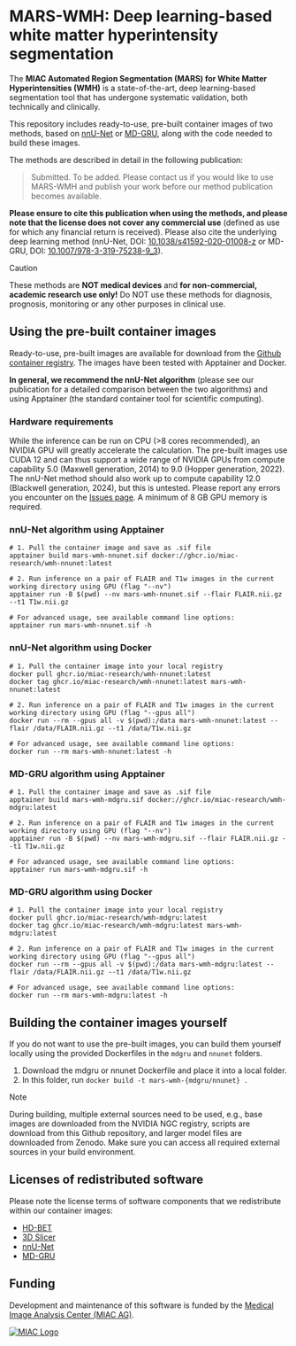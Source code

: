 # MARS-WMH: Deep learning-based white matter hyperintensity segmentation

The **MIAC Automated Region Segmentation (MARS) for White Matter Hyperintensities (WMH)** is a state-of-the-art, deep learning-based segmentation tool that has undergone systematic validation, both technically and clinically.

This repository includes ready-to-use, pre-built container images of two methods, based on [nnU-Net](https://github.com/MIC-DKFZ/nnUNet) or [MD-GRU](https://github.com/zubata88/mdgru), along with the code needed to build these images.

The methods are described in detail in the following publication: 
 
> Submitted. To be added. Please contact us if you would like to use MARS-WMH and publish your work before our method publication becomes available.

**Please ensure to cite this publication when using the methods, and please note that the license does not cover any commercial use** (defined as use for which any financial return is received). Please also cite the underlying deep learning method (nnU-Net, DOI: [10.1038/s41592-020-01008-z](https://doi.org/10.1038/s41592-020-01008-z) or MD-GRU, DOI: [10.1007/978-3-319-75238-9_3](https://doi.org/10.1007/978-3-319-75238-9_3)).

> [!CAUTION]
> These methods are **NOT medical devices** and **for non-commercial, academic research use only!** 
> Do NOT use these methods for diagnosis, prognosis, monitoring or any other purposes in clinical use.

## Using the pre-built container images

Ready-to-use, pre-built images are available for download from the [Github container registry](https://github.com/miac-research/MARS-WMH/packages). The images have been tested with Apptainer and Docker. 

**In general, we recommend the nnU-Net algorithm** (please see our publication for a detailed comparison between the two algorithms) and using Apptainer (the standard container tool for scientific computing).

### Hardware requirements

While the inference can be run on CPU (>8 cores recommended), an NVIDIA GPU will greatly accelerate the calculation. The pre-built images use CUDA 12 and can thus support a wide range of NVIDIA GPUs from compute capability 5.0 (Maxwell generation, 2014) to 9.0 (Hopper generation, 2022). The nnU-Net method should also work up to compute capability 12.0 (Blackwell generation, 2024), but this is untested. Please report any errors you encounter on the [Issues page](https://github.com/miac-research/MARS-WMH/issues). A minimum of 8 GB GPU memory is required.


### nnU-Net algorithm using Apptainer

```shell
# 1. Pull the container image and save as .sif file 
apptainer build mars-wmh-nnunet.sif docker://ghcr.io/miac-research/wmh-nnunet:latest

# 2. Run inference on a pair of FLAIR and T1w images in the current working directory using GPU (flag "--nv")
apptainer run -B $(pwd) --nv mars-wmh-nnunet.sif --flair FLAIR.nii.gz --t1 T1w.nii.gz

# For advanced usage, see available command line options:
apptainer run mars-wmh-nnunet.sif -h
```

### nnU-Net algorithm using Docker

```shell
# 1. Pull the container image into your local registry
docker pull ghcr.io/miac-research/wmh-nnunet:latest
docker tag ghcr.io/miac-research/wmh-nnunet:latest mars-wmh-nnunet:latest

# 2. Run inference on a pair of FLAIR and T1w images in the current working directory using GPU (flag "--gpus all")
docker run --rm --gpus all -v $(pwd):/data mars-wmh-nnunet:latest --flair /data/FLAIR.nii.gz --t1 /data/T1w.nii.gz

# For advanced usage, see available command line options:
docker run --rm mars-wmh-nnunet:latest -h
```

### MD-GRU algorithm using Apptainer

```shell
# 1. Pull the container image and save as .sif file 
apptainer build mars-wmh-mdgru.sif docker://ghcr.io/miac-research/wmh-mdgru:latest

# 2. Run inference on a pair of FLAIR and T1w images in the current working directory using GPU (flag "--nv")
apptainer run -B $(pwd) --nv mars-wmh-mdgru.sif --flair FLAIR.nii.gz --t1 T1w.nii.gz

# For advanced usage, see available command line options:
apptainer run mars-wmh-mdgru.sif -h
```

### MD-GRU algorithm using Docker

```shell
# 1. Pull the container image into your local registry
docker pull ghcr.io/miac-research/wmh-mdgru:latest
docker tag ghcr.io/miac-research/wmh-mdgru:latest mars-wmh-mdgru:latest

# 2. Run inference on a pair of FLAIR and T1w images in the current working directory using GPU (flag "--gpus all")
docker run --rm --gpus all -v $(pwd):/data mars-wmh-mdgru:latest --flair /data/FLAIR.nii.gz --t1 /data/T1w.nii.gz

# For advanced usage, see available command line options:
docker run --rm mars-wmh-mdgru:latest -h
```

## Building the container images yourself

If you do not want to use the pre-built images, you can build them yourself locally using the provided Dockerfiles in the `mdgru` and `nnunet` folders.

1. Download the mdgru or nnunet Dockerfile and place it into a local folder.
2. In this folder, run `docker build -t mars-wmh-{mdgru/nnunet} .`

> [!NOTE]
> During building, multiple external sources need to be used, e.g., base images are downloaded from the NVIDIA NGC registry, scripts are download from this Github repository, and larger model files are downloaded from Zenodo. Make sure you can access all required external sources in your build environment.

## Licenses of redistributed software

Please note the license terms of software components that we redistribute within our container images:

- [HD-BET](https://github.com/MIC-DKFZ/HD-BET?tab=Apache-2.0-1-ov-file)
- [3D Slicer](https://github.com/Slicer/Slicer/tree/main?tab=License-1-ov-file)
- [nnU-Net](https://github.com/MIC-DKFZ/nnUNet?tab=Apache-2.0-1-ov-file)
- [MD-GRU](https://github.com/zubata88/mdgru?tab=LGPL-2.1-1-ov-file)

## Funding

Development and maintenance of this software is funded by the [Medical Image Analysis Center (MIAC AG)](https://miac.swiss).

[![MIAC Logo](http://miac.swiss/gallery/normal/116/miaclogo@2x.png)](https://miac.swiss)
